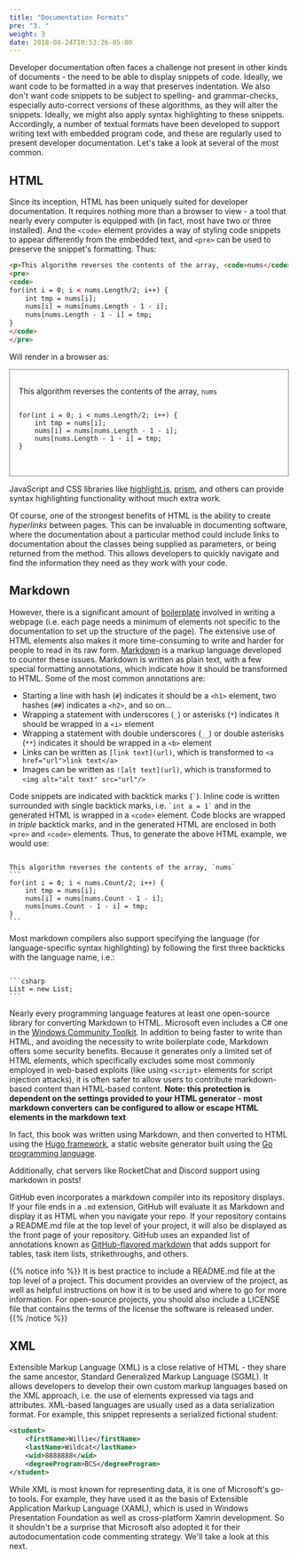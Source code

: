 ```yaml
---
title: "Documentation Formats"
pre: "3. "
weight: 3
date: 2018-08-24T10:53:26-05:00
---
```


Developer documentation often faces a challenge not present in other kinds of documents - the need to be able to display snippets of code.  Ideally, we want code to be formatted in a way that preserves indentation.  We also don't want code snippets to be subject to spelling- and grammar-checks, especially auto-correct versions of these algorithms, as they will alter the snippets.  Ideally, we might also apply syntax highlighting to these snippets. Accordingly, a number of textual formats have been developed to support writing text with embedded program code, and these are regularly used to present developer documentation.  Let's take a look at several of the most common.

## HTML
Since its inception, HTML has been uniquely suited for developer documentation.  It requires nothing more than a browser to view - a tool that nearly every computer is equipped with (in fact, most have two or three installed).  And the `<code>` element provides a way of styling code snippets to appear differently from the embedded text, and `<pre>` can be used to preserve the snippet's formatting.  Thus:

```html
<p>This algorithm reverses the contents of the array, <code>nums</code></p>
<pre>
<code>
for(int i = 0; i < nums.Length/2; i++) {
    int tmp = nums[i];
    nums[i] = nums[nums.Length - 1 - i];
    nums[nums.Length - 1 - i] = tmp;
}
</code>
</pre>
```

Will render in a browser as:

<div style="border: 1px solid gray; padding: 1rem">
<p>This algorithm reverses the contents of the array, <code>nums</code></p>
<pre>
<code>
for(int i = 0; i < nums.Length/2; i++) {
    int tmp = nums[i];
    nums[i] = nums[nums.Length - 1 - i];
    nums[nums.Length - 1 - i] = tmp;
}
</code>
</pre>
</div>

JavaScript and CSS libraries like [highlight.js](https://highlightjs.org/), [prism](https://prismjs.com/), and others can provide syntax highlighting functionality without much extra work. 

Of course, one of the strongest benefits of HTML is the ability to create _hyperlinks_ between pages.  This can be invaluable in documenting software, where the documentation about a particular method could include links to documentation about the classes being supplied as parameters, or being returned from the method.  This allows developers to quickly navigate and find the information they need as they work with your code.

## Markdown
However, there is a significant amount of [boilerplate](https://en.wikipedia.org/wiki/Boilerplate_code) involved in writing a webpage (i.e. each page needs a minimum of elements not specific to the documentation to set up the structure of the page).  The extensive use of HTML elements also makes it more time-consuming to write and harder for people to read in its raw form. [Markdown](https://www.markdownguide.org/) is a markup language developed to counter these issues.  Markdown is written as plain text, with a few special formatting annotations, which indicate how it should be transformed to HTML.  Some of the most common annotations are:

* Starting a line with hash (`#`) indicates it should be a `<h1>` element, two hashes (`##`) indicates a `<h2>`, and so on...
* Wrapping a statement with underscores (`_`) or asterisks (`*`) indicates it should be wrapped in a `<i>` element
* Wrapping a statement with double underscores (`__`) or double asterisks (`**`) indicates it should be wrapped in a `<b>` element 
* Links can be written as `[link text](url)`, which is transformed to `<a href="url">link text</a>`
* Images can be written as `![alt text](url)`, which is transformed to `<img alt="alt text" src="url"/>`

Code snippets are indicated with backtick marks (`` ` ``).  Inline code is written surrounded with single backtick marks, i.e. `` `int a = 1` `` and in the generated HTML is wrapped in a `<code>` element.  Code blocks are wrapped in _triple_ backtick marks, and in the generated HTML are enclosed in both `<pre>` and `<code>` elements.  Thus, to generate the above HTML example, we would use:

<pre><code class="language-md" data-lang="md">
This algorithm reverses the contents of the array, `nums`
```
for(int i = 0; i < nums.Count/2; i++) {
    int tmp = nums[i];
    nums[i] = nums[nums.Count - 1 - i];
    nums[nums.Count - 1 - i] = tmp;
}
```
</code></pre>

Most markdown compilers also support specifying the language (for language-specific syntax highlighting) by following the first three backticks with the language name, i.e.:

<pre><code class="langauge-md" data-lang="md">
```csharp
List<int> = new List<int>;
```
</code></pre>

Nearly every programming language features at least one open-source library for converting Markdown to HTML.  Microsoft even includes a C# one in the [Windows Community Toolkit](https://docs.microsoft.com/en-us/windows/communitytoolkit/parsers/markdownparser).  In addition to being faster to write than HTML, and avoiding the necessity to write boilerplate code, Markdown offers some security benefits.  Because it generates only a limited set of HTML elements, which specifically excludes some most commonly employed in web-based exploits (like using `<script>` elements for script injection attacks), it is often safer to allow users to contribute markdown-based content than HTML-based content. **Note: this protection is dependent on the settings provided to your HTML generator - most markdown converters can be configured to allow or escape HTML elements in the markdown text**

In fact, this book was written using Markdown, and then converted to HTML using the [Hugo framework](https://gohugo.io/), a static website generator built using the [Go programming language](https://golang.org/).  

Additionally, chat servers like RocketChat and Discord support using markdown in posts!

GitHub even incorporates a markdown compiler into its repository displays.  If your file ends in a `.md` extension, GitHub will evaluate it as Markdown and display it as HTML when you navigate your repo.  If your repository contains a README.md file at the top level of your project, it will also be displayed as the front page of your repository. GitHub uses an expanded list of annotations known as [GitHub-flavored markdown](https://github.github.com/gfm/) that adds support for tables, task item lists, strikethroughs, and others.

{{% notice info %}}
It is best practice to include a README.md file at the top level of a project.  This document provides an overview of the project, as well as helpful instructions on how it is to be used and where to go for more information.  For open-source projects, you should also include a LICENSE file that contains the terms of the license the software is released under.
{{% /notice %}}

## XML

Extensible Markup Language (XML) is a close relative of HTML - they share the same ancestor, Standard Generalized Markup Language (SGML).  It allows developers to develop their own custom markup languages based on the XML approach, i.e. the use of elements expressed via tags and attributes.  XML-based languages are usually used as a data serialization format.  For example, this snippet represents a serialized fictional student:

```xml
<student>
    <firstName>Willie</firstName>
    <lastName>Wildcat</lastName>
    <wid>8888888</wid>
    <degreeProgram>BCS</degreeProgram>
</student>
```

While XML is most known for representing data, it is one of Microsoft's go-to tools.  For example, they have used it as the basis of Extensible Application Markup Language (XAML), which is used in Windows Presentation Foundation as well as cross-platform Xamrin development.  So it shouldn't be a surprise that Microsoft also adopted it for their autodocumentation code commenting strategy.  We'll take a look at this next.